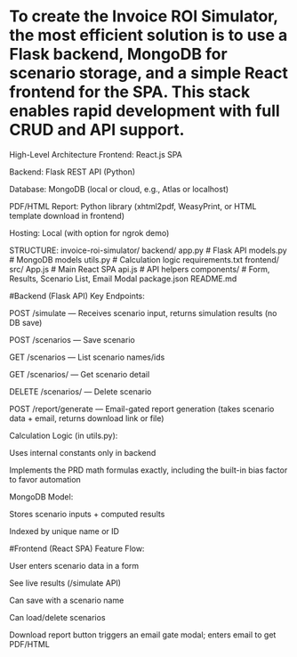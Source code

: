 # To create the Invoice ROI Simulator, the most efficient solution is to use a Flask backend, MongoDB for scenario storage, and a simple React frontend for the SPA. This stack enables rapid development with full CRUD and API support.

High-Level Architecture
Frontend: React.js SPA

Backend: Flask REST API (Python)

Database: MongoDB (local or cloud, e.g., Atlas or localhost)

PDF/HTML Report: Python library (xhtml2pdf, WeasyPrint, or HTML template download in frontend)

Hosting: Local (with option for ngrok demo)

STRUCTURE:
invoice-roi-simulator/
  backend/
    app.py         # Flask API
    models.py      # MongoDB models
    utils.py       # Calculation logic
    requirements.txt
  frontend/
    src/
      App.js       # Main React SPA
      api.js       # API helpers
      components/  # Form, Results, Scenario List, Email Modal
    package.json
  README.md


#Backend (Flask API)
Key Endpoints:

POST /simulate — Receives scenario input, returns simulation results (no DB save)

POST /scenarios — Save scenario

GET /scenarios — List scenario names/ids

GET /scenarios/<id> — Get scenario detail

DELETE /scenarios/<id> — Delete scenario

POST /report/generate — Email-gated report generation (takes scenario data + email, returns download link or file)

Calculation Logic (in utils.py):

Uses internal constants only in backend

Implements the PRD math formulas exactly, including the built-in bias factor to favor automation

MongoDB Model:

Stores scenario inputs + computed results

Indexed by unique name or ID

#Frontend (React SPA)
Feature Flow:

User enters scenario data in a form

See live results (/simulate API)

Can save with a scenario name

Can load/delete scenarios

Download report button triggers an email gate modal; enters email to get PDF/HTML
